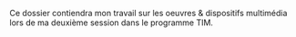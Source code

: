 Ce dossier contiendra mon travail sur les oeuvres & dispositifs multimédia lors de ma deuxième session dans le programme TIM.
